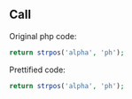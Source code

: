 ## Call

Original php code:

```php
return strpos('alpha', 'ph');
```

Prettified code:

```php
return strpos('alpha', 'ph');
```
